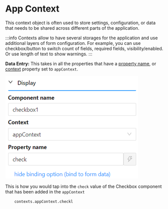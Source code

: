# App Context

This context object is often used to store settings, configuration, or data that needs to be shared across different parts of the application.

:::info
Contexts allow to have several storages for the application and use additional layers of form configuration. For example, you can use checkbox/button to switch count of fields, required fields, visibility/enabled. Or use length of text to show warnings.
:::

**Data Entry:**
This takes in all the properties that have a [property name](/docs/front-end-basics/form-components/common-component-properties#property-name), or [context](http://localhost:3000/docs/front-end-basics/form-components/common-component-properties#context) property set to `appContext`.

![Data Entry](./images/context2.png)

This is how you would tap into the `check` value of the Checkbox component that has been added in the `appContext`

```
    contexts.appContext.checkl
```
